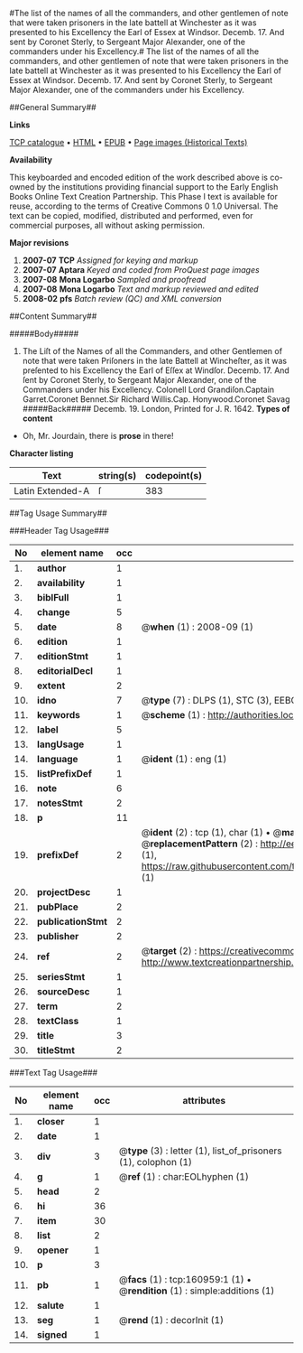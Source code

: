 #The list of the names of all the commanders, and other gentlemen of note that were taken prisoners in the late battell at Winchester as it was presented to his Excellency the Earl of Essex at Windsor. Decemb. 17. And sent by Coronet Sterly, to Sergeant Major Alexander, one of the commanders under his Excellency.#
The list of the names of all the commanders, and other gentlemen of note that were taken prisoners in the late battell at Winchester as it was presented to his Excellency the Earl of Essex at Windsor. Decemb. 17. And sent by Coronet Sterly, to Sergeant Major Alexander, one of the commanders under his Excellency.

##General Summary##

**Links**

[TCP catalogue](http://www.ota.ox.ac.uk/tcp/)  • 
[HTML](http://tei.it.ox.ac.uk/tcp/Texts-HTML/free/A88/A88342.html)  • 
[EPUB](http://tei.it.ox.ac.uk/tcp/Texts-EPUB/free/A88/A88342.epub) • 
[Page images (Historical Texts)](https://data.historicaltexts.jisc.ac.uk/view?pubId=eebo-99871174e&pageId=eebo-99871174e-160959-1)

**Availability**

This keyboarded and encoded edition of the
	       work described above is co-owned by the institutions
	       providing financial support to the Early English Books
	       Online Text Creation Partnership. This Phase I text is
	       available for reuse, according to the terms of Creative
	       Commons 0 1.0 Universal. The text can be copied,
	       modified, distributed and performed, even for
	       commercial purposes, all without asking permission.

**Major revisions**

1. __2007-07__ __TCP__ *Assigned for keying and markup*
1. __2007-07__ __Aptara__ *Keyed and coded from ProQuest page images*
1. __2007-08__ __Mona Logarbo__ *Sampled and proofread*
1. __2007-08__ __Mona Logarbo__ *Text and markup reviewed and edited*
1. __2008-02__ __pfs__ *Batch review (QC) and XML conversion*

##Content Summary##

#####Body#####

1. The Liſt of the Names of all the Commanders, and other Gentlemen of note that were
taken Priſoners in the late Battell at Wincheſter, as it was preſented to his Excellency
the Earl of Eſſex at Windſor. Decemb. 17. And ſent by Coronet Sterly,
to Sergeant Major Alexander, one of the Commanders under his Excellency.
Colonell Lord Grandiſon.Captain Garret.Coronet Bennet.Sir Richard Willis.Cap. Honywood.Coronet Savag
#####Back#####
Decemb. 19. London, Printed for J. R. 1642.
**Types of content**

  * Oh, Mr. Jourdain, there is **prose** in there!

**Character listing**


|Text|string(s)|codepoint(s)|
|---|---|---|
|Latin Extended-A|ſ|383|

##Tag Usage Summary##

###Header Tag Usage###

|No|element name|occ|attributes|
|---|---|---|---|
|1.|__author__|1||
|2.|__availability__|1||
|3.|__biblFull__|1||
|4.|__change__|5||
|5.|__date__|8| @__when__ (1) : 2008-09 (1)|
|6.|__edition__|1||
|7.|__editionStmt__|1||
|8.|__editorialDecl__|1||
|9.|__extent__|2||
|10.|__idno__|7| @__type__ (7) : DLPS (1), STC (3), EEBO-CITATION (1), PROQUEST (1), VID (1)|
|11.|__keywords__|1| @__scheme__ (1) : http://authorities.loc.gov/ (1)|
|12.|__label__|5||
|13.|__langUsage__|1||
|14.|__language__|1| @__ident__ (1) : eng (1)|
|15.|__listPrefixDef__|1||
|16.|__note__|6||
|17.|__notesStmt__|2||
|18.|__p__|11||
|19.|__prefixDef__|2| @__ident__ (2) : tcp (1), char (1)  •  @__matchPattern__ (2) : ([0-9\-]+):([0-9IVX]+) (1), (.+) (1)  •  @__replacementPattern__ (2) : http://eebo.chadwyck.com/downloadtiff?vid=$1&page=$2 (1), https://raw.githubusercontent.com/textcreationpartnership/Texts/master/tcpchars.xml#$1 (1)|
|20.|__projectDesc__|1||
|21.|__pubPlace__|2||
|22.|__publicationStmt__|2||
|23.|__publisher__|2||
|24.|__ref__|2| @__target__ (2) : https://creativecommons.org/publicdomain/zero/1.0/ (1), http://www.textcreationpartnership.org/docs/. (1)|
|25.|__seriesStmt__|1||
|26.|__sourceDesc__|1||
|27.|__term__|2||
|28.|__textClass__|1||
|29.|__title__|3||
|30.|__titleStmt__|2||


###Text Tag Usage###

|No|element name|occ|attributes|
|---|---|---|---|
|1.|__closer__|1||
|2.|__date__|1||
|3.|__div__|3| @__type__ (3) : letter (1), list_of_prisoners (1), colophon (1)|
|4.|__g__|1| @__ref__ (1) : char:EOLhyphen (1)|
|5.|__head__|2||
|6.|__hi__|36||
|7.|__item__|30||
|8.|__list__|2||
|9.|__opener__|1||
|10.|__p__|3||
|11.|__pb__|1| @__facs__ (1) : tcp:160959:1 (1)  •  @__rendition__ (1) : simple:additions (1)|
|12.|__salute__|1||
|13.|__seg__|1| @__rend__ (1) : decorInit (1)|
|14.|__signed__|1||
